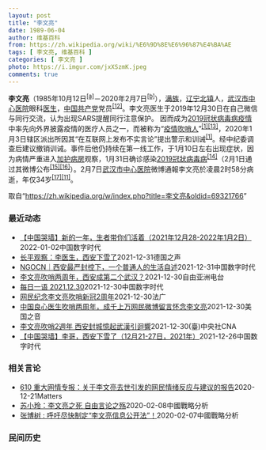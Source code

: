 ```yaml
---
layout: post
title: "李文亮"
date: 1989-06-04
author: 维基百科
from: https://zh.wikipedia.org/wiki/%E6%9D%8E%E6%96%87%E4%BA%AE
tags: [ 李文亮, 维基百科 ]
categories: [ 李文亮 ]
photo: https://i.imgur.com/jxXSzmK.jpeg
comments: true
---
```

<div class="mw-parser-output"><div id="noteTA-72732dd3" class="noteTA"><div class="noteTA-group"><div data-noteta-group-source="module" data-noteta-group="Medicine"></div></div><div class="noteTA-local"><div data-noteta-code="zh-cn:重症监护室; zh-hk:深切治療部; zh-tw:加護病房"></div><div data-noteta-code="zh-cn:体外膜氧合; zh-hk:人工心肺; zh-tw:葉克膜;"></div><div data-noteta-code="zh-hans:互联网+; zh-hant:互聯網+;"></div><div data-noteta-code="zh-cn:卡洛·乌尔巴尼; zh-hk:卡爾婁·武爾班尼; zh-tw:卡洛·厄巴尼;"></div><div data-noteta-code="zh-cn:互联网+; zh-tw:互聯網+;"></div></div></div>

<p><b>李文亮</b>（1985年10月12日<sup id="cite_ref-3" class="reference"><a href="#cite_note-3">[a]</a></sup>－2020年2月7日<sup id="cite_ref-13" class="reference"><a href="#cite_note-13">[b]</a></sup>），<a href="/wiki/%E6%BB%A1%E6%97%8F" title="满族">满族</a>，<a href="/wiki/%E8%BE%BD%E5%AE%81%E7%9C%81" title="辽宁省">辽宁</a><a href="/wiki/%E5%8C%97%E9%95%87%E5%B8%82" title="北镇市">北镇</a>人，<a href="/wiki/%E6%AD%A6%E6%B1%89%E5%B8%82%E4%B8%AD%E5%BF%83%E5%8C%BB%E9%99%A2" title="武汉市中心医院">武汉市中心医院</a>眼科<a href="/wiki/%E5%8C%BB%E7%94%9F" title="医生">医生</a>，<a href="/wiki/%E4%B8%AD%E5%9B%BD%E5%85%B1%E4%BA%A7%E5%85%9A" title="中国共产党">中国共产党</a>党员<sup id="cite_ref-14" class="reference"><a href="#cite_note-14">[12]</a></sup>。李文亮医生于2019年12月30日在自己微信与同行交流，认为出现SARS提醒同行注意保护。 因而成为<a href="/wiki/2019%E5%86%A0%E7%8A%B6%E7%97%85%E6%AF%92%E7%97%85%E7%96%AB%E6%83%85" title="2019冠状病毒病疫情">2019冠状病毒病疫情</a>中率先向外界披露疫情的医疗人员之一，而被称为“<a href="/wiki/%E7%96%AB%E6%83%85" class="mw-redirect" title="疫情">疫情</a><a href="/wiki/%E5%90%B9%E5%93%A8%E4%BA%BA" title="吹哨人">吹哨人</a>”<sup id="cite_ref-财新_1-1" class="reference"><a href="#cite_note-财新-1">[1]</a></sup><sup id="cite_ref-15" class="reference"><a href="#cite_note-15">[13]</a></sup>，2020年1月3日辖区派出所因其“在互联网上发布不实言论”提出警示和训诫<sup id="cite_ref-财新_1-2" class="reference"><a href="#cite_note-财新-1">[1]</a></sup>。经中纪委调查后建议撤销训诫。事件后他仍持续在第一线工作，于1月10日左右出现症状，因为病情严重进入<a href="/wiki/%E5%8A%A0%E8%AD%B7%E7%97%85%E6%88%BF" title="加護病房">加护病房</a>观察，1月31日确诊感染<a href="/wiki/2019%E5%86%A0%E7%8B%80%E7%97%85%E6%AF%92%E7%97%85" class="mw-redirect" title="2019冠狀病毒病">2019冠狀病毒病</a><sup id="cite_ref-监察答记者问_16-0" class="reference"><a href="#cite_note-监察答记者问-16">[14]</a></sup>（2月1日通过其微博公布<sup id="cite_ref-17" class="reference"><a href="#cite_note-17">[15]</a></sup><sup id="cite_ref-18" class="reference"><a href="#cite_note-18">[16]</a></sup>）。2月7日<a href="/wiki/%E6%AD%A6%E6%B1%89%E5%B8%82%E4%B8%AD%E5%BF%83%E5%8C%BB%E9%99%A2" title="武汉市中心医院">武汉市中心医院</a>微博通報李文亮於凌晨2时58分病逝，年仅34岁<sup id="cite_ref-19" class="reference"><a href="#cite_note-19">[17]</a></sup><sup id="cite_ref-wjw.wuhan_12-1" class="reference"><a href="#cite_note-wjw.wuhan-12">[11]</a></sup>。
</p>
</div><noscript><img src="//zh.wikipedia.org/wiki/Special:CentralAutoLogin/start?type=1x1" alt="" title="" width="1" height="1" style="border: none; position: absolute;"></noscript>
<div class="printfooter">取自“<a dir="ltr" href="https://zh.wikipedia.org/w/index.php?title=李文亮&amp;oldid=69321766">https://zh.wikipedia.org/w/index.php?title=李文亮&amp;oldid=69321766</a>”</div><div id="recent-news"><h3>最近动态</h3><ul><li><a href="https://nodebe4.github.io/waimei/2022-01-02/%E4%B8%AD%E5%9B%BD%E5%93%AD%E5%A2%99-%E6%96%B0%E7%9A%84%E4%B8%80%E5%B9%B4-%E7%94%9F%E8%80%85%E5%B8%A6%E4%BD%A0%E4%BB%AC%E6%B4%BB%E7%9D%80-2021%E5%B9%B412%E6%9C%8828-2022%E5%B9%B41%E6%9C%882%E6%97%A5" title="【中国哭墙】新的一年，生者带你们活着（2021年12月28-2022年1月2日）—— 编者按：2021年12月28-2022年1月2日，距离李文亮医生的去世已660-665天。这位在武汉新冠疫情...">【中国哭墙】新的一年，生者带你们活着（2021年12月28-2022年1月2日）</a><time>2022-01-02</time><a class="tag">中国数字时代</a></li>
<li><a href="https://nodebe4.github.io/waimei/2021-12-31/%E9%95%BF%E5%B9%B3%E8%A7%82%E5%AF%9F-%E6%9D%8E%E5%8C%BB%E7%94%9F-%E8%A5%BF%E5%AE%89%E4%B8%8B%E9%9B%AA%E4%BA%86" title="长平观察：李医生，西安下雪了—— 长平2021-12-31T14:15:44.400Z （德国之声中文网）历史不能假设，因此我们无从得知，假如两年前的昨天（2019年12月30日），李文亮吹哨成...">长平观察：李医生，西安下雪了</a><time>2021-12-31</time><a class="tag">德国之声</a></li>
<li><a href="https://nodebe4.github.io/waimei/2021-12-31/NGOCN-%E8%A5%BF%E5%AE%89%E6%9C%80%E4%B8%A5%E5%B0%81%E6%8E%A7%E4%B8%8B-%E4%B8%80%E4%B8%AA%E6%99%AE%E9%80%9A%E4%BA%BA%E7%9A%84%E7%94%9F%E6%B4%BB%E8%87%AA%E8%BF%B0" title="NGOCN｜西安最严封控下，一个普通人的生活自述—— 编者按：2019年12月30日，武汉市中心医院眼科医生李文亮在微信同学群发出提醒信息，“确诊了7例SARS”。随后，他被公安带走并签了训诫书...">NGOCN｜西安最严封控下，一个普通人的生活自述</a><time>2021-12-31</time><a class="tag">中国数字时代</a></li>
<li><a href="https://nodebe4.github.io/waimei/2021-12-30/%E6%9D%8E%E6%96%87%E4%BA%AE%E5%90%B9%E5%93%A8%E4%B8%A4%E5%91%A8%E5%B9%B4-%E8%A5%BF%E5%AE%89%E6%88%90%E7%AC%AC%E4%BA%8C%E4%B8%AA%E6%AD%A6%E6%B1%89" title="李文亮吹哨两周年，西安成第二个武汉？—— 中国西安近日爆发继武汉后最大规模的本土新冠疫情，自12月23日凌晨起封城至今已有七天，确诊病例也突破千例大关。时值李文亮医生“吹哨”疫情两周年之际，不少...">李文亮吹哨两周年，西安成第二个武汉？</a><time>2021-12-30</time><a class="tag">自由亚洲电台</a></li>
<li><a href="https://nodebe4.github.io/waimei/2021-12-30/%E6%AF%8F%E6%97%A5%E4%B8%80%E8%AF%AD-2021.12.30" title="每日一语 2021.12.30—— “你能做到吗？你听明白了吗？” —— 摘自对李文亮医生的训诫书">每日一语 2021.12.30</a><time>2021-12-30</time><a class="tag">中国数字时代</a></li>
<li><a href="https://nodebe4.github.io/waimei/2021-12-30/%E7%BD%91%E6%B0%91%E7%BA%AA%E5%BF%B5%E6%9D%8E%E6%96%87%E4%BA%AE%E5%90%B9%E5%93%A8%E6%96%B0%E5%86%A02%E5%91%A8%E5%B9%B4" title="网民纪念李文亮吹哨新冠2周年—— 30/12/2021 - 15:48 Array 2019年12月30日下午，武汉市中心医院眼科医生李文亮在武汉大学临床04级班级群里发布消息说：“华南海鲜市场...">网民纪念李文亮吹哨新冠2周年</a><time>2021-12-30</time><a class="tag">法广</a></li>
<li><a href="https://nodebe4.github.io/waimei/2021-12-30/%E4%B8%AD%E5%9B%BD%E8%89%AF%E5%BF%83%E5%8C%BB%E7%94%9F%E5%90%B9%E5%93%A8%E4%B8%A4%E5%91%A8%E5%B9%B4-%E6%88%90%E5%8D%83%E4%B8%8A%E4%B8%87%E7%BD%91%E6%B0%91%E5%BE%AE%E5%8D%9A%E7%95%99%E8%A8%80%E6%80%80%E5%BF%B5%E6%9D%8E%E6%96%87%E4%BA%AE" title="中国良心医生吹哨两周年，成千上万网民微博留言怀念李文亮—— Thu, 30 Dec 2021 14:04:10 GMT 资料照：人们戴着口罩出席在香港设立的一处悼念在武汉中心医院病逝的李文亮医生...">中国良心医生吹哨两周年，成千上万网民微博留言怀念李文亮</a><time>2021-12-30</time><a class="tag">美国之音</a></li>
<li><a href="https://nodebe4.github.io/waimei/2021-12-30/%E6%9D%8E%E6%96%87%E4%BA%AE%E5%90%B9%E5%93%A82%E9%80%B1%E5%B9%B4-%E8%A5%BF%E5%AE%89%E5%B0%81%E5%9F%8E%E6%86%B6%E8%B5%B7%E6%AD%A6%E6%BC%A2%E5%BC%95%E8%BF%B4%E9%9F%BF" title="李文亮吹哨2週年 西安封城憶起武漢引迴響—— （中央社記者邱國強北京30日電）陝西西安因疫情陷入封城之際，COVID-19「吹哨人」李文亮醫師2年前率先提醒其他醫師防護、事後卻被警方強簽訓誡書且...">李文亮吹哨2週年 西安封城憶起武漢引迴響</a><time>2021-12-30</time><a class="tag">(臺)中央社CNA</a></li>
<li><a href="https://nodebe4.github.io/waimei/2021-12-26/%E4%B8%AD%E5%9B%BD%E5%93%AD%E5%A2%99-%E6%9D%8E%E5%93%A5-%E8%A5%BF%E5%AE%89%E4%B8%8B%E9%9B%AA%E4%BA%86-12%E6%9C%8821-27%E6%97%A5-2021%E5%B9%B4" title="【中国哭墙】李哥，西安下雪了（12月21-27日，2021年）—— 编者按：12月21-27日，距离李文亮医生的去世已653-659天。这位在武汉新冠疫情期间因为说出真话成为悲剧英雄的普通眼科医...">【中国哭墙】李哥，西安下雪了（12月21-27日，2021年）</a><time>2021-12-26</time><a class="tag">中国数字时代</a></li>
</ul></div><div id="open-opinion"><h3>相关言论</h3><ul><li><a href="https://nodebe4.github.io/opinion/2020-12-21/610-%E9%87%8D%E5%A4%A7%E7%BD%91%E6%83%85%E4%B8%93%E6%8A%A5-%E5%85%B3%E4%BA%8E%E6%9D%8E%E6%96%87%E4%BA%AE%E5%8E%BB%E4%B8%96%E5%BC%95%E5%8F%91%E7%9A%84%E7%BD%91%E6%B0%91%E6%83%85%E7%BB%AA%E5%8F%8D%E5%BA%94%E4%B8%8E%E5%BB%BA%E8%AE%AE%E7%9A%84%E6%8A%A5%E5%91%8A/" title="野兽爱智慧">610 重大网情专报：关于李文亮去世引发的网民情绪反应与建议的报告</a><time>2020-12-21</time><a class="tag">Matters</a></li>
<li><a href="https://nodebe4.github.io/opinion/2020-02-08/%E8%8B%8F%E5%B0%8F%E7%8E%B2-%E6%9D%8E%E6%96%87%E4%BA%AE%E4%B9%8B%E6%AD%BB-%E8%87%AA%E7%94%B1%E8%A8%80%E8%AE%BA%E4%B9%8B%E6%AE%87/" title="苏小玲">苏小玲：李文亮之死 自由言论之殇</a><time>2020-02-08</time><a class="tag">中國戰略分析</a></li>
<li><a href="https://nodebe4.github.io/opinion/2020-02-07/%E5%BC%A0%E5%8D%9A%E6%A0%91-%E5%91%BC%E5%90%81%E5%B0%BD%E5%BF%AB%E5%88%B6%E5%AE%9A-%E6%9D%8E%E6%96%87%E4%BA%AE%E4%BF%A1%E6%81%AF%E5%85%AC%E5%BC%80%E6%B3%95/" title="张博树">张博树 : 呼吁尽快制定“李文亮信息公开法”！</a><time>2020-02-07</time><a class="tag">中國戰略分析</a></li>
</ul></div><div id="mjls-record"><h3>民间历史</h3><ul></ul></div>